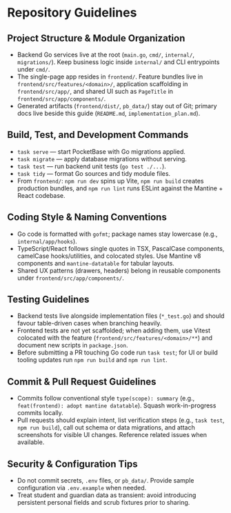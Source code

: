 # Repository Guidelines

## Project Structure & Module Organization
- Backend Go services live at the root (`main.go`, `cmd/`, `internal/`, `migrations/`). Keep business logic inside `internal/` and CLI entrypoints under `cmd/`.
- The single-page app resides in `frontend/`. Feature bundles live in `frontend/src/features/<domain>/`, application scaffolding in `frontend/src/app/`, and shared UI such as `PageTitle` in `frontend/src/app/components/`.
- Generated artifacts (`frontend/dist/`, `pb_data/`) stay out of Git; primary docs live beside this guide (`README.md`, `implementation_plan.md`).

## Build, Test, and Development Commands
- `task serve` — start PocketBase with Go migrations applied.
- `task migrate` — apply database migrations without serving.
- `task test` — run backend unit tests (`go test ./...`).
- `task tidy` — format Go sources and tidy module files.
- From `frontend/`: `npm run dev` spins up Vite, `npm run build` creates production bundles, and `npm run lint` runs ESLint against the Mantine + React codebase.

## Coding Style & Naming Conventions
- Go code is formatted with `gofmt`; package names stay lowercase (e.g., `internal/app/hooks`).
- TypeScript/React follows single quotes in TSX, PascalCase components, camelCase hooks/utilities, and colocated styles. Use Mantine v8 components and `mantine-datatable` for tabular layouts.
- Shared UX patterns (drawers, headers) belong in reusable components under `frontend/src/app/components/`.

## Testing Guidelines
- Backend tests live alongside implementation files (`*_test.go`) and should favour table-driven cases when branching heavily.
- Frontend tests are not yet scaffolded; when adding them, use Vitest colocated with the feature (`frontend/src/features/<domain>/**`) and document new scripts in `package.json`.
- Before submitting a PR touching Go code run `task test`; for UI or build tooling updates run `npm run build` and `npm run lint`.

## Commit & Pull Request Guidelines
- Commits follow conventional style `type(scope): summary` (e.g., `feat(frontend): adopt mantine datatable`). Squash work-in-progress commits locally.
- Pull requests should explain intent, list verification steps (e.g., ``task test``, ``npm run build``), call out schema or data migrations, and attach screenshots for visible UI changes. Reference related issues when available.

## Security & Configuration Tips
- Do not commit secrets, `.env` files, or `pb_data/`. Provide sample configuration via `.env.example` when needed.
- Treat student and guardian data as transient: avoid introducing persistent personal fields and scrub fixtures prior to sharing.
